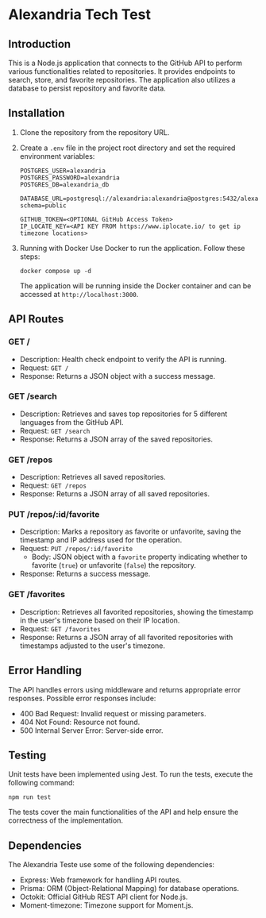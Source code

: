 # Alexandria Tech Test

## Introduction

This is a Node.js application that connects to the GitHub API to perform various functionalities related to repositories. It provides endpoints to search, store, and favorite repositories. The application also utilizes a database to persist repository and favorite data.

## Installation

1. Clone the repository from the repository URL.
2. Create a `.env` file in the project root directory and set the required environment variables:

   ```
   POSTGRES_USER=alexandria
   POSTGRES_PASSWORD=alexandria
   POSTGRES_DB=alexandria_db

   DATABASE_URL=postgresql://alexandria:alexandria@postgres:5432/alexandria_db?schema=public

   GITHUB_TOKEN=<OPTIONAL GitHub Access Token>
   IP_LOCATE_KEY=<API KEY FROM https://www.iplocate.io/ to get ip timezone locations>
   ```

3. Running with Docker
   Use Docker to run the application. Follow these steps:

   `docker compose up -d`

   The application will be running inside the Docker container and can be accessed at `http://localhost:3000`.

## API Routes

### GET /

- Description: Health check endpoint to verify the API is running.
- Request: `GET /`
- Response: Returns a JSON object with a success message.

### GET /search

- Description: Retrieves and saves top repositories for 5 different languages from the GitHub API.
- Request: `GET /search`
- Response: Returns a JSON array of the saved repositories.

### GET /repos

- Description: Retrieves all saved repositories.
- Request: `GET /repos`
- Response: Returns a JSON array of all saved repositories.

### PUT /repos/:id/favorite

- Description: Marks a repository as favorite or unfavorite, saving the timestamp and IP address used for the operation.
- Request: `PUT /repos/:id/favorite`
  - Body: JSON object with a `favorite` property indicating whether to favorite (`true`) or unfavorite (`false`) the repository.
- Response: Returns a success message.

### GET /favorites

- Description: Retrieves all favorited repositories, showing the timestamp in the user's timezone based on their IP location.
- Request: `GET /favorites`
- Response: Returns a JSON array of all favorited repositories with timestamps adjusted to the user's timezone.

## Error Handling

The API handles errors using middleware and returns appropriate error responses. Possible error responses include:

- 400 Bad Request: Invalid request or missing parameters.
- 404 Not Found: Resource not found.
- 500 Internal Server Error: Server-side error.

## Testing

Unit tests have been implemented using Jest. To run the tests, execute the following command:

`npm run test`

The tests cover the main functionalities of the API and help ensure the correctness of the implementation.

## Dependencies

The Alexandria Teste use some of the following dependencies:

- Express: Web framework for handling API routes.
- Prisma: ORM (Object-Relational Mapping) for database operations.
- Octokit: Official GitHub REST API client for Node.js.
- Moment-timezone: Timezone support for Moment.js.
